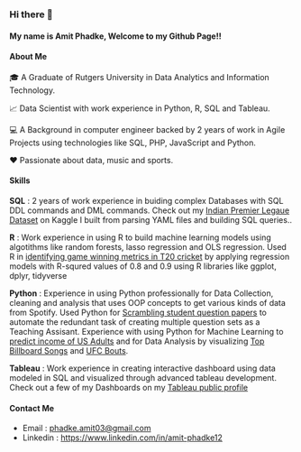 ### Hi there 👋

#### My name is Amit Phadke, Welcome to my Github Page!! 

#### About Me

:mortar_board: A Graduate of Rutgers University in Data Analytics and Information Technology. 

:chart_with_upwards_trend: Data Scientist with work experience in Python, R, SQL and Tableau.

:computer: A Background in computer engineer backed by 2 years of work in Agile Projects using technologies like SQL, PHP, JavaScript and Python. 

:hearts: Passionate about data, music and sports. 

#### Skills

**SQL** : 2 years of work experience in buiding complex Databases with SQL DDL commands and DML commands. Check out my [Indian Premier Legaue Dataset]( https://www.kaggle.com/amitphadke1/ipl-database) on Kaggle I built from parsing YAML files and building SQL queries..

**R** : Work experience in using R to build machine learning models using algotithms like random forests, lasso regression and OLS regression. Used R in [identifying game winning metrics in T20 cricket](https://github.com/amitp13/IPL-Linear-regression) by applying regression models with R-squred values of 0.8 and 0.9 using R libraries like ggplot, dplyr, tidyverse

**Python** : Experience in using Python professionally for Data Collection, cleaning and analysis that uses OOP concepts to get various kinds of data from Spotify.  Used Python for [Scrambling student question papers](https://github.com/amitp13/Question_Set_Scrambler) to automate the redundant task of creating multiple question sets as a Teaching Assisant. Experience with using Python for Machine Learning to [predict income of US Adults](https://github.com/amitp13/US_Adult_Income_prediction) and for Data Analysis by visualizing [Top Billboard Songs](https://github.com/amitp13/Top-Songs-Analysis) and [UFC Bouts](https://github.com/amitp13/UFC-Data-Analysis). 

**Tableau** : Work experience in creating interactive dashboard using data modeled in SQL and visualized through advanced tableau development. Check out a few of my Dashboards on my [Tableau public profile](https://public.tableau.com/profile/amit7050/)

#### Contact Me

- Email : phadke.amit03@gmail.com
- Linkedin : https://www.linkedin.com/in/amit-phadke12
